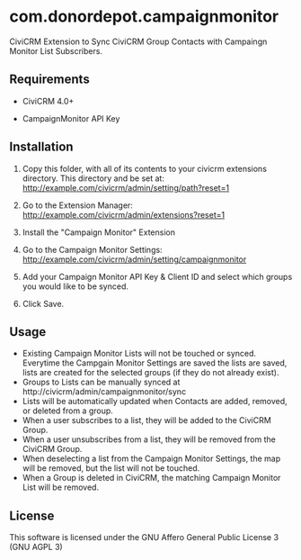 com.donordepot.campaignmonitor
==============================

CiviCRM Extension to Sync CiviCRM Group Contacts with Campaingn Monitor List Subscribers.

Requirements
------------

 * CiviCRM 4.0+

 * CampaignMonitor API Key

Installation
------------
1. Copy this folder, with all of its contents to your civicrm extensions directory.
This directory and be set at: http://example.com/civicrm/admin/setting/path?reset=1

2. Go to the Extension Manager: http://example.com/civicrm/admin/extensions?reset=1

3. Install the "Campaign Monitor" Extension

4. Go to the Campaign Monitor Settings: http://example.com/civicrm/admin/setting/campaignmonitor

5. Add your Campaign Monitor API Key & Client ID and select which groups you would like to be synced.

6. Click Save.


Usage
-----
* Existing Campaign Monitor Lists will not be touched or synced. Everytime the Campgain Monitor Settings are saved the lists are saved, lists are created for the selected groups (if they do not already exist).
* Groups to Lists can be manually synced at http://civicrm/admin/campaignmonitor/sync
* Lists will be automatically updated when Contacts are added, removed, or deleted from a group.
* When a user subscribes to a list, they will be added to the CiviCRM Group.
* When a user unsubscribes from a list, they will be removed from the CiviCRM Group.
* When deselecting a list from the Campaign Monitor Settings, the map will be removed, but the list will not be touched.
* When a Group is deleted in CiviCRM, the matching Campaign Monitor List will be removed.

License
-------
This software is licensed under the GNU Affero General Public License 3 (GNU AGPL 3)
